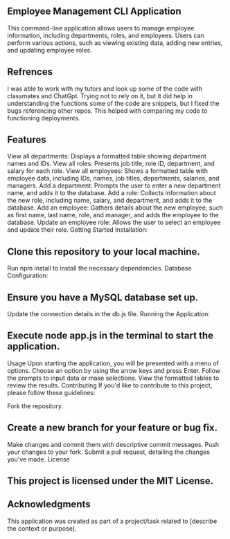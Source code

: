 
## Employee Management CLI Application
This command-line application allows users to manage employee information, including departments, roles, and employees. Users can perform various actions, such as viewing existing data, adding new entries, and updating employee roles.
## Refrences
I was able to work with my tutors and look up some of the code with classmates and ChatGpt. Trying not to rely on it, but it did help in understanding the functions
some of the code are snippets, but I fixed the bugs referencing other repos. This helped with comparing my code to functioning deployments.
## Features
View all departments: Displays a formatted table showing department names and IDs.
View all roles: Presents job title, role ID, department, and salary for each role.
View all employees: Shows a formatted table with employee data, including IDs, names, job titles, departments, salaries, and managers.
Add a department: Prompts the user to enter a new department name, and adds it to the database.
Add a role: Collects information about the new role, including name, salary, and department, and adds it to the database.
Add an employee: Gathers details about the new employee, such as first name, last name, role, and manager, and adds the employee to the database.
Update an employee role: Allows the user to select an employee and update their role.
Getting Started
Installation:

## Clone this repository to your local machine.
Run npm install to install the necessary dependencies.
Database Configuration:

## Ensure you have a MySQL database set up.
Update the connection details in the db.js file.
Running the Application:

## Execute node app.js in the terminal to start the application.
Usage
Upon starting the application, you will be presented with a menu of options.
Choose an option by using the arrow keys and press Enter.
Follow the prompts to input data or make selections.
View the formatted tables to review the results.
Contributing
If you'd like to contribute to this project, please follow these guidelines:

Fork the repository.
## Create a new branch for your feature or bug fix.
Make changes and commit them with descriptive commit messages.
Push your changes to your fork.
Submit a pull request, detailing the changes you've made.
License
## This project is licensed under the MIT License.

## Acknowledgments
This application was created as part of a project/task related to [describe the context or purpose].
